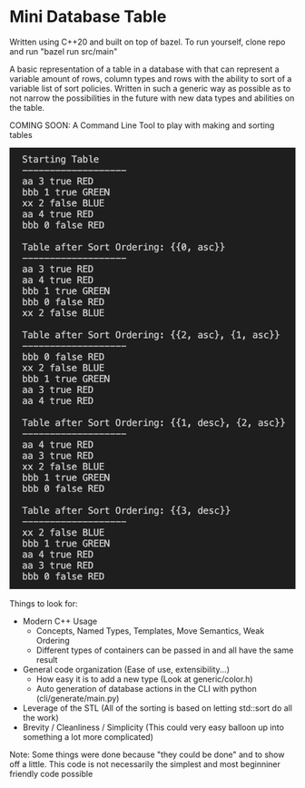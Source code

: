 # Mini Database Table
Written using C++20 and built on top of bazel. To run yourself, clone repo and run "bazel run src/main"

A basic representation of a table in a database with that can represent a variable amount of rows, column types and rows with the ability to sort of a variable list of sort policies. Written in such a generic way as possible as to not narrow the possibilities in the future with new data types and abilities on the table.

COMING SOON: A Command Line Tool to play with making and sorting tables

![My Image](assets/example_output.png)

Things to look for:
- Modern C++ Usage 
    - Concepts, Named Types, Templates, Move Semantics, Weak Ordering
    - Different types of containers can be passed in and all have the same result
- General code organization (Ease of use, extensibility...)
    - How easy it is to add a new type (Look at generic/color.h)
    - Auto generation of database actions in the CLI with python (cli/generate/main.py)
- Leverage of the STL (All of the sorting is based on letting std::sort do all the work)
- Brevity / Cleanliness / Simplicity (This could very easy balloon up into something a lot more complicated)

Note: Some things were done because "they could be done" and to show off a little. This code is not necessarily the simplest and most beginniner friendly code possible
